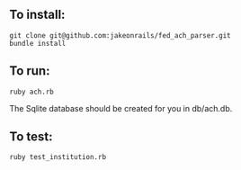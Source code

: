 To install:
-----------
    git clone git@github.com:jakeonrails/fed_ach_parser.git
    bundle install

To run:
-------
    ruby ach.rb

The Sqlite database should be created for you in db/ach.db.
    
To test:
--------
    ruby test_institution.rb
